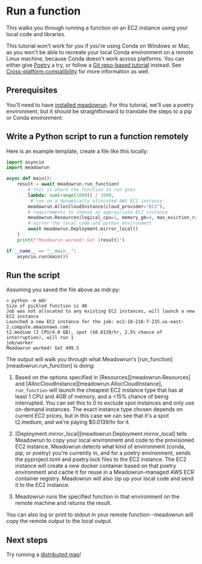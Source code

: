 # Run a function

This walks you through running a function on an EC2 instance using your local code and
libraries.

This tutorial won't work for you if you're using Conda on Windows or Mac, as you won't
be able to recreate your local Conda environment on a remote Linux machine, because
Conda doesn't work across platforms. You can either give
[Poetry](https://python-poetry.org/) a try, or follow a [Git repo-based
tutorial](../run_function_git_conda) instead. See [Cross-platform
compatibility](../../explanation/deployment/#cross-platform-compatibility) for more
information as well.


## Prerequisites

You'll need to have [installed meadowrun](../install). For this tutorial, we'll
use a poetry environment, but it should be straightforward to translate the steps to a
pip or Conda environment.


## Write a Python script to run a function remotely

Here is an example template, create a file like this locally:

```python
import asyncio
import meadowrun

async def main():
    result = await meadowrun.run_function(
        # this is where the function to run goes
        lambda: sum(range(1000)) / 1000,
         # run on a dynamically allocated AWS EC2 instance
        meadowrun.AllocCloudInstance(cloud_provider="EC2"),
        # requirements to choose an appropriate EC2 instance
        meadowrun.Resources(logical_cpu=1, memory_gb=4, max_eviction_rate=15),
        # mirror the local code and python environment
        await meadowrun.Deployment.mirror_local()
    )
    print(f"Meadowrun worked! Got {result}")

if __name__ == "__main__":
    asyncio.run(main())
```

## Run the script

Assuming you saved the file above as mdr.py:

```
> python -m mdr
Size of pickled function is 40
Job was not allocated to any existing EC2 instances, will launch a new EC2 instance
Launched a new EC2 instance for the job: ec2-18-216-7-235.us-east-2.compute.amazonaws.com:
t2.medium (2 CPU/4.0 GB), spot ($0.0139/hr, 2.5% chance of interruption), will run 1
job/worker
Meadowrun worked! Got 499.5
```

The output will walk you through what Meadowrun's [run_function][meadowrun.run_function]
is doing:

1. Based on the options specified in [Resources][meadowrun.Resources] and
   [AllocCloudInstance][meadowrun.AllocCloudInstance], `run_function` will launch the
   cheapest EC2 instance type that has at least 1 CPU and 4GB of memory, and a <15%
   chance of being interrupted. You can set this to 0 to exclude spot instances and only
   use on-demand instances. The exact instance type chosen depends on current EC2
   prices, but in this case we can see that it's a spot t2.medium, and we're paying
   $0.0139/hr for it.
   
3. [Deployment.mirror_local][meadowrun.Deployment.mirror_local] tells Meadowrun to copy
   your local environment and code to the provisioned EC2 instance. Meadowrun detects what
   kind of environment (conda, pip, or poetry) you're currently in, and for a poetry
   environment, sends the pyproject.toml and poetry.lock files to the EC2 instance. The EC2
   instance will create a new docker container based on that poetry environment and cache
   it for reuse in a Meadowrun-managed AWS ECR container registry. Meadowrun will also zip
   up your local code and send it to the EC2 instance.

4. Meadowrun runs the specified function in that environment on the remote machine and
   returns the result.


You can also log or print to stdout in your remote function--meadowrun will copy the
remote output to the local output.


## Next steps

Try running a [distributed map](../run_map)!
